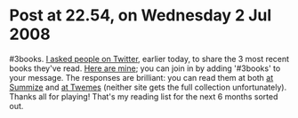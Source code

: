 # Post at 22.54, on Wednesday 2 Jul 2008

#3books. [I asked people on
Twitter](http://twitter.com/genmon/statuses/848500163 "Using Twitter as a
chatroom, sorry folks."), earlier today, to share the 3 most recent books
they've read. [Here are mine](http://twitter.com/genmon/statuses/848500571 "Or
you could just read the blog post adjacent to this."); you can join in by
adding '#3books' to your message. The responses are brilliant: you can read
them at both [at Summize](http://summize.com/search?q=%233books "#3books at
Summize.") and [at Twemes](http://twemes.com/3books "#3books at twemes")
(neither site gets the full collection unfortunately). Thanks all for playing!
That's my reading list for the next 6 months sorted out.
